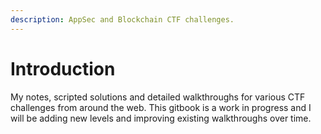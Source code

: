 ```yaml
---
description: AppSec and Blockchain CTF challenges.
---
```


# Introduction

My notes, scripted solutions and detailed walkthroughs for various CTF challenges from around the web. This gitbook is a work in progress and I will be adding new levels and improving existing walkthroughs over time.
